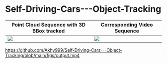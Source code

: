 # Self-Driving-Cars---Object-Tracking

Point Cloud Sequence with 3D BBox tracked|Corresponding Video Sequence
--|--
![](https://github.com/Akhy999/Self-Driving-Cars---Object-Tracking/blob/main/point_cloud_vis.gif)|![](https://github.com/Akhy999/Self-Driving-Cars---Object-Tracking/blob/main/vid_vis.gif)

https://github.com/Akhy999/Self-Driving-Cars---Object-Tracking/blob/main/figs/output.mp4
